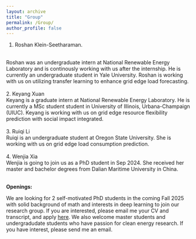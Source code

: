 ```yaml
---
layout: archive
title: "Group"
permalink: /Group/
author_profile: false
---
```



1. Roshan Klein-Seetharaman.
<br>
Roshan was an undergraduate intern at National Renewable Energy Laboratory and is continously working with us after the internship.  He is currently an undergraduate student in Yale University. Roshan is working with us on utilizing transfer learning to enhance grid edge load forecasting. 
<br>
<br>
2. Keyang Xuan
 <br>
Keyang is a graduate intern at National Renewable Energy Laboratory. He is currently a MSc student student in University of Illinois, Urbana-Champaign (UIUC). Keyang is working with us on grid edge resource flexibility prediction with social impact integrated. 
<br>
<br>
3. Ruiqi Li 
 <br>
Ruiqi is an undergraduate student at Oregon State University. She is working with us on grid edge load consumption prediction. 
<br>
<br>
4. Wenjia Xia
 <br>
Wenjia is going to join us as a PhD student in Sep 2024. She received her master and bachelor degrees from Dalian Maritime University in China. 
<br>
<br>


**Openings:**

We are looking for 2 self-motivated PhD students in the coming Fall 2025 with solid background of math and interests in deep learning to join our research group. If you are interested, please email me your CV and transcript, and apply <a href="https://gradschool.oregonstate.edu/admissions">here</a>. We also welcome master students and undergradudate students who have passion for clean energy research. If you have interest, please send me an email.

